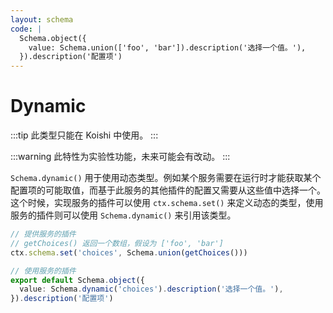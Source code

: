 ```yaml
---
layout: schema
code: |
  Schema.object({
    value: Schema.union(['foo', 'bar']).description('选择一个值。'),
  }).description('配置项')
---
```


# Dynamic

:::tip
此类型只能在 Koishi 中使用。
:::

:::warning
此特性为实验性功能，未来可能会有改动。
:::

`Schema.dynamic()` 用于使用动态类型。例如某个服务需要在运行时才能获取某个配置项的可能取值，而基于此服务的其他插件的配置又需要从这些值中选择一个。这个时候，实现服务的插件可以使用 `ctx.schema.set()` 来定义动态的类型，使用服务的插件则可以使用 `Schema.dynamic()` 来引用该类型。

```ts
// 提供服务的插件
// getChoices() 返回一个数组，假设为 ['foo', 'bar']
ctx.schema.set('choices', Schema.union(getChoices()))
```

```ts
// 使用服务的插件
export default Schema.object({
  value: Schema.dynamic('choices').description('选择一个值。'),
}).description('配置项')
```
